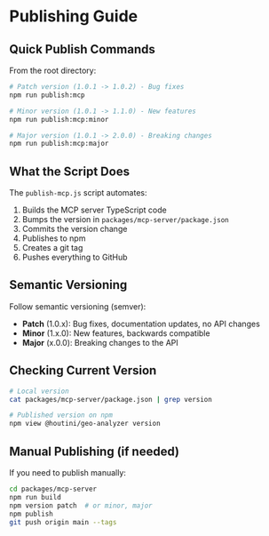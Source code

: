 # Publishing Guide

## Quick Publish Commands

From the root directory:

```bash
# Patch version (1.0.1 -> 1.0.2) - Bug fixes
npm run publish:mcp

# Minor version (1.0.1 -> 1.1.0) - New features
npm run publish:mcp:minor

# Major version (1.0.1 -> 2.0.0) - Breaking changes
npm run publish:mcp:major
```

## What the Script Does

The `publish-mcp.js` script automates:

1. Builds the MCP server TypeScript code
2. Bumps the version in `packages/mcp-server/package.json`
3. Commits the version change
4. Publishes to npm
5. Creates a git tag
6. Pushes everything to GitHub

## Semantic Versioning

Follow semantic versioning (semver):

- **Patch** (1.0.x): Bug fixes, documentation updates, no API changes
- **Minor** (1.x.0): New features, backwards compatible
- **Major** (x.0.0): Breaking changes to the API

## Checking Current Version

```bash
# Local version
cat packages/mcp-server/package.json | grep version

# Published version on npm
npm view @houtini/geo-analyzer version
```

## Manual Publishing (if needed)

If you need to publish manually:

```bash
cd packages/mcp-server
npm run build
npm version patch  # or minor, major
npm publish
git push origin main --tags
```
